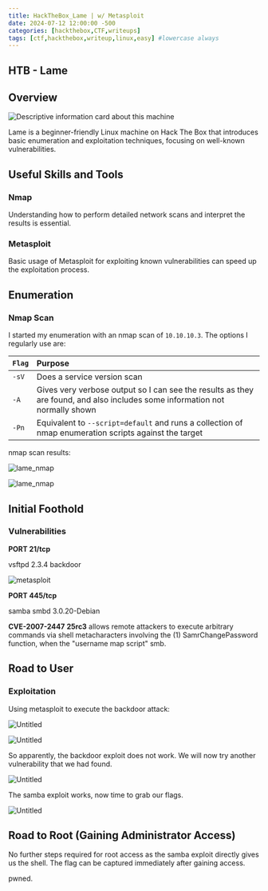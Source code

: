 ```yaml
---
title: HackTheBox_Lame | w/ Metasploit
date: 2024-07-12 12:00:00 -500
categories: [hackthebox,CTF,writeups]
tags: [ctf,hackthebox,writeup,linux,easy] #lowercase always
---
```


## HTB - Lame

## Overview

![Descriptive information card about this machine](/assets/img/lame/Lame.png)

Lame is a beginner-friendly Linux machine on Hack The Box that introduces basic enumeration and exploitation techniques, focusing on well-known vulnerabilities.

## Useful Skills and Tools

### Nmap

Understanding how to perform detailed network scans and interpret the results is essential.

### Metasploit

Basic usage of Metasploit for exploiting known vulnerabilities can speed up the exploitation process.

## Enumeration

### Nmap Scan

I started my enumeration with an nmap scan of `10.10.10.3`. The options I regularly use are:

| `Flag` | Purpose |
| :--- | :--- |
| `-sV` | Does a service version scan |
| `-A` | Gives very verbose output so I can see the results as they are found, and also includes some information not normally shown |
| `-Pn` | Equivalent to `--script=default` and runs a collection of nmap enumeration scripts against the target |


nmap scan results:

![lame_nmap](/assets/img/lame/1.png)

![lame_nmap](/assets/img/lame/2.png)

## Initial Foothold

### Vulnerabilities

**PORT 21/tcp**

vsftpd 2.3.4 backdoor

![metasploit](/assets/img/lame/3.png)

**PORT 445/tcp**

samba smbd 3.0.20-Debian

**CVE-2007-2447** **25rc3** allows remote attackers to execute arbitrary commands via shell metacharacters involving the (1) SamrChangePassword function, when the "username map script" smb.

## Road to User

### Exploitation

Using metasploit to execute the backdoor attack:

![Untitled](/assets/img/lame/4.png)

![Untitled](/assets/img/lame/5.png)

So apparently, the backdoor exploit does not work. We will now try another vulnerability that we had found.

![Untitled](/assets/img/lame/6.png)

The samba exploit works, now time to grab our flags.

![Untitled](/assets/img/lame/7.png)

## Road to Root \(Gaining Administrator Access\)

No further steps required for root access as the samba exploit directly gives us the shell. The flag can be captured immediately after gaining access.

pwned.


